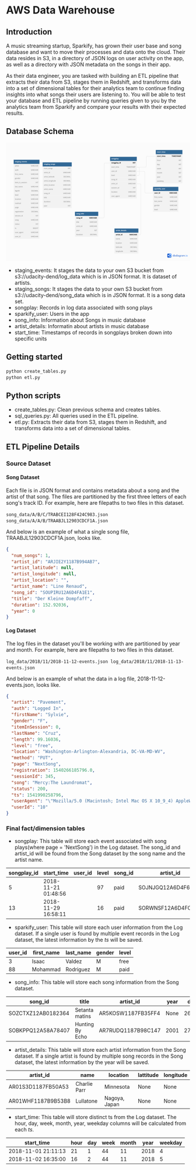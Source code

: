 # AWS Data Warehouse



## Introduction
A music streaming startup, Sparkify, has grown their user base and song database and want to move their processes and data onto the cloud. Their data resides in S3, in a directory of JSON logs on user activity on the app, as well as a directory with JSON metadata on the songs in their app.

As their data engineer, you are tasked with building an ETL pipeline that extracts their data from S3, stages them in Redshift, and transforms data into a set of dimensional tables for their analytics team to continue finding insights into what songs their users are listening to. You will be able to test your database and ETL pipeline by running queries given to you by the analytics team from Sparkify and compare your results with their expected results.


## Database Schema
![ERD](db_jamal.png)
- staging_events: It stages the data to your own S3 bucket from s3://udacity-dend/log_data which is in JSON format. It is dataset of artists.
- staging_songs: It stages the data to your own S3 bucket from s3://udacity-dend/song_data which  is in JSON format. It is a song data set.
- songplay: Records in log data associated with song plays
- sparkify_user: Users in the app
- song_info: Information about Songs in music database
- artist_details: Informatin about artists in music database
- start_time: Timestamps of records in songplays broken down into specific units

## Getting started

`python create_tables.py`</br>
`python etl.py`

## Python scripts

- create_tables.py: Clean previous schema and creates tables.
- sql_queries.py: All queries used in the ETL pipeline.
- etl.py: Extracts their data from S3, stages them in Redshift, and transforms data into a set of dimensional tables.



## ETL Pipeline Details

### Source Dataset

#### Song Dataset

Each file is in JSON format and contains metadata about a song and the artist of that song. The files are partitioned by the first three letters of each song's track ID. For example, here are filepaths to two files in this dataset.

`song_data/A/B/C/TRABCEI128F424C983.json
song_data/A/A/B/TRAABJL12903CDCF1A.json
`

And below is an example of what a single song file, TRAABJL12903CDCF1A.json, looks like.
```json
{
  "num_songs": 1,
  "artist_id": "ARJIE2Y1187B994AB7",
  "artist_latitude": null,
  "artist_longitude": null,
  "artist_location": "",
  "artist_name": "Line Renaud",
  "song_id": "SOUPIRU12A6D4FA1E1",
  "title": "Der Kleine Dompfaff",
  "duration": 152.92036,
  "year": 0
}
```

#### Log Dataset

The log files in the dataset you'll be working with are partitioned by year and month. For example, here are filepaths to two files in this dataset.

`log_data/2018/11/2018-11-12-events.json
log_data/2018/11/2018-11-13-events.json
`

And below is an example of what the data in a log file, 2018-11-12-events.json, looks like.
```json
{
  "artist": "Pavement",
  "auth": "Logged In",
  "firstName": "Sylvie",
  "gender": "F",
  "itemInSession": 0,
  "lastName": "Cruz",
  "length": 99.16036,
  "level": "free",
  "location": "Washington-Arlington-Alexandria, DC-VA-MD-WV",
  "method": "PUT",
  "page": "NextSong",
  "registration": 1540266185796.0,
  "sessionId": 345,
  "song": "Mercy:The Laundromat",
  "status": 200,
  "ts": 1541990258796,
  "userAgent": "\"Mozilla/5.0 (Macintosh; Intel Mac OS X 10_9_4) AppleWebKit/537.77.4 (KHTML, like Gecko) Version/7.0.5 Safari/537.77.4\"",
  "userId": "10"
}
```

### Final fact/dimension tables



- songplay: This table will store each event associated with song plays(where page = 'NextSong') in the Log dataset. The song_id and artist_id will be found from the Song dataset by the song name and the artist name.

| songplay_id | start_time                 | user_id | level | song_id | artist_id | session_id | location                            | user_agent                                                                                                              |
|-------------|----------------------------|---------|-------|---------|-----------|------------|-------------------------------------|-------------------------------------------------------------------------------------------------------------------------|
| 5  | 2018-11-21 01:48:56 |   | 97 | paid | SOJNJGQ12A6D4F62BC | ARMYDZ21187B9A550C | 671 | Lansing-East Lansing, MI | Mozilla/5.0 (X11; Linux x86_64) AppleWebKit/537.36 (KHTML, like Gecko) Chrome/37.0.2062.94 Safari/537.36              |
| 13 | 2018-11-29 16:58:11 |   | 16 | paid | SORWNSF12A6D4FCCA7 | ARW19E01187B9AEB8D | 983 | Birmingham-Hoover, AL    | Mozilla/5.0 (Macintosh; Intel Mac OS X 10_9_4) AppleWebKit/537.77.4 (KHTML, like Gecko) Version/7.0.5 Safari/537.77.4 |
- sparkify_user: This table will store each user information from the Log dataset. If a single user is found by multiple event records in the Log dataset, the latest information by the $ts$  will be saved.

| user_id | first_name | last_name | gender | level |
|---------|------------|-----------|--------|-------|
| 3       | Isaac      | Valdez    | M      | free  |   
| 88      | Mohammad   | Rodriguez | M      | paid  |

- song_info: This table will store each song information from the Song dataset.

| song_id            | title                          | artist_id          | year | duration  |
|--------------------|--------------------------------|--------------------|------|-----------|
| SOZCTXZ12AB0182364 | Setanta matins                 | AR5KOSW1187FB35FF4 | None | 269.58321 |  
| SOBKPPQ12A58A78407 | Hunting By Echo                | AR7RUDQ1187B98C147 | 2001 | 274.49423 |

- artist_details: This table will store each artist information from the Song dataset. If a single artist is found by multiple song records in the Song dataset, the latest information by the year will be saved.

| artist_id          | name         | location        | lattitude | longitude |
|--------------------|--------------|-----------------|-----------|-----------|
| AR01S3D1187FB50A53 | Charlie Parr | Minnesota       | None      | None      |   
| AR01WHF1187B9B53B8 | Lullatone    | Nagoya, Japan   | None      | None      |

- start_time: This table will store distinct ts from the Log dataset. The hour, day, week, month, year, weekday columns will be calculated from each $ts$.

| start_time                 | hour | day | week | month | year | weekday |
|----------------------------|------|-----|------|-------|------|---------|
| 2018-11-01 21:11:13        | 21   | 1   | 44   | 11    | 2018 | 4       |   
| 2018-11-02 16:35:00        | 16   | 2   | 44   | 11    | 2018 | 5       |
